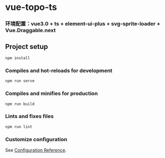 # vue-topo-ts
### 环境配置：vue3.0 + ts + element-ui-plus + svg-sprite-loader + Vue.Draggable.next
## Project setup
```
npm install
```

### Compiles and hot-reloads for development
```
npm run serve
```

### Compiles and minifies for production
```
npm run build
```

### Lints and fixes files
```
npm run lint
```

### Customize configuration
See [Configuration Reference](https://cli.vuejs.org/config/).
